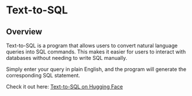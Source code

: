# Text-to-SQL

## Overview
Text-to-SQL is a program that allows users to convert natural language queries into SQL commands. This makes it easier for users to interact with databases without needing to write SQL manually.

Simply enter your query in plain English, and the program will generate the corresponding SQL statement.

Check it out here: [Text-to-SQL on Hugging Face](https://huggingface.co/spaces/Shodnotantelope2/Text-to-SQL)

